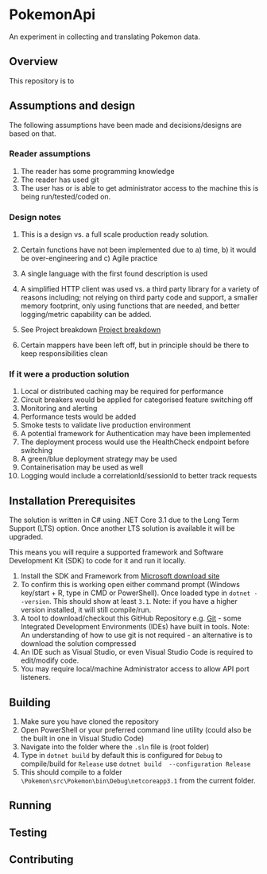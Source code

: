 # PokemonApi
An experiment in collecting and translating Pokemon data.

## Overview
This repository is to 

## Assumptions and design
The following assumptions have been made and decisions/designs are based on that.

### Reader assumptions
1. The reader has some programming knowledge
2. The reader has used git
3. The user has or is able to get administrator access to the machine this is being run/tested/coded on.

### Design notes
1. This is a design vs. a full scale production ready solution.

2. Certain functions have not been implemented due to a) time, b) it would be over-engineering and c) Agile practice

3. A single language with the first found description is used

4. A simplified HTTP client was used vs. a third party library for a variety of reasons including; not relying on third party code and support, a smaller memory footprint, only using functions that are needed, and better logging/metric capability can be added.

5. See Project breakdown [Project breakdown](docs/ProjectBreakDown.md)

6. Certain mappers have been left off, but in principle should be there to keep responsibilities clean

   

### If it were a production solution
1. Local or distributed caching may be required for performance
2. Circuit breakers would be applied for categorised feature switching off
3. Monitoring and alerting
4. Performance tests would be added
5. Smoke tests to validate live production environment
6. A potential framework for Authentication may have been implemented
7. The deployment process would use the HealthCheck endpoint before switching
8. A green/blue deployment strategy may be used
9. Containerisation may be used as well
10. Logging would include a correlationId/sessionId to better track requests 

## Installation Prerequisites
The solution is written in C# using .NET Core 3.1 due to the Long Term Support (LTS) option. Once another LTS solution is available it will be upgraded.

This means you will require a supported framework and Software Development Kit (SDK) to code for it and run it locally.

1. Install the SDK and Framework from [Microsoft download site](https://dotnet.microsoft.com/download/dotnet/3.1)
2. To confirm this is working open either command prompt (Windows key/start + R, type in CMD or PowerShell). Once loaded type in `dotnet --version`. This should show at least `3.1`. Note: if you have a higher version installed, it will still compile/run.
3. A tool to download/checkout this GitHub Repository e.g. [Git](https://git-scm.com/downloads) - some Integrated Development Environments (IDEs) have built in tools.
Note: An understanding of how to use git is not required - an alternative is to download the solution compressed
4. An IDE such as Visual Studio, or even Visual Studio Code is required to edit/modify code. 
5. You may require local/machine Administrator access to allow API port listeners.


## Building
1. Make sure you have cloned the repository
2. Open PowerShell or your preferred command line utility (could also be the built in one in Visual Studio Code)
3. Navigate into the folder where the `.sln` file is (root folder)
4. Type in `dotnet build` by default this is configured for `Debug` to compile/build for `Release` use `dotnet build  --configuration Release`
5. This should compile to a folder `\Pokemon\src\Pokemon\bin\Debug\netcoreapp3.1` from the current folder.

## Running

## Testing

## Contributing
